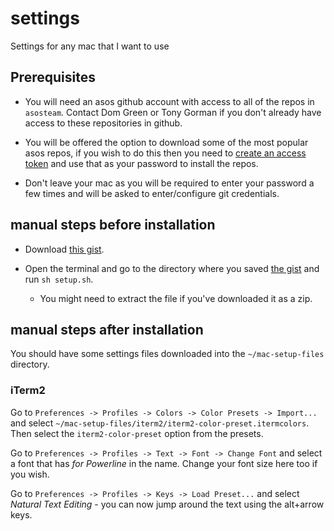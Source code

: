 # settings
Settings for any mac that I want to use

## Prerequisites
* You will need an asos github account with access to all of the repos in `asosteam`. Contact Dom Green or Tony Gorman if you don't already have access to these repositories in github.

* You will be offered the option to download some of the most popular asos repos, if you wish to do this then you need to [create an access token](https://help.github.com/en/enterprise/2.17/user/articles/creating-a-personal-access-token-for-the-command-line) and use that as your password to install the repos.

* Don't leave your mac as you will be required to enter your password a few times and will be asked to enter/configure git credentials.

## manual steps before installation
* Download [this gist](https://gist.github.com/oliver-wilson-dev/473ff116e6cc56a81e596c3392e65cf8). 

* Open the terminal and go to the directory where you saved [the gist](https://gist.github.com/oliver-wilson-dev/473ff116e6cc56a81e596c3392e65cf8) and run `sh setup.sh`.
  * You might need to extract the file if you've downloaded it as a zip.

## manual steps after installation
You should have some settings files downloaded into the `~/mac-setup-files` directory.

### iTerm2
Go to `Preferences -> Profiles -> Colors -> Color Presets -> Import...` and select `~/mac-setup-files/iterm2/iterm2-color-preset.itermcolors`. Then select the `iterm2-color-preset` option from the presets.

Go to `Preferences -> Profiles -> Text -> Font -> Change Font` and select a font that has _for Powerline_ in the name. Change your font size here too if you wish.

Go to `Preferences -> Profiles -> Keys -> Load Preset...` and select _Natural Text Editing_ - you can now jump around the text using the alt+arrow keys.
